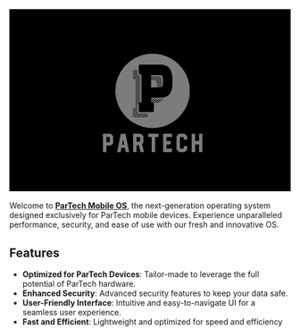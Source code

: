 <img src="https://github.com/BDadmehr0/ParTech-OS/blob/main/logo.png" alt="Project Logo" width="600"/>


Welcome to **[ParTech Mobile OS](https://github.com/BDadmehr0/ParTech-OS)**, the next-generation operating system designed exclusively for ParTech mobile devices. Experience unparalleled performance, security, and ease of use with our fresh and innovative OS.

## Features

- **Optimized for ParTech Devices**: Tailor-made to leverage the full potential of ParTech hardware.
- **Enhanced Security**: Advanced security features to keep your data safe.
- **User-Friendly Interface**: Intuitive and easy-to-navigate UI for a seamless user experience.
- **Fast and Efficient**: Lightweight and optimized for speed and efficiency
